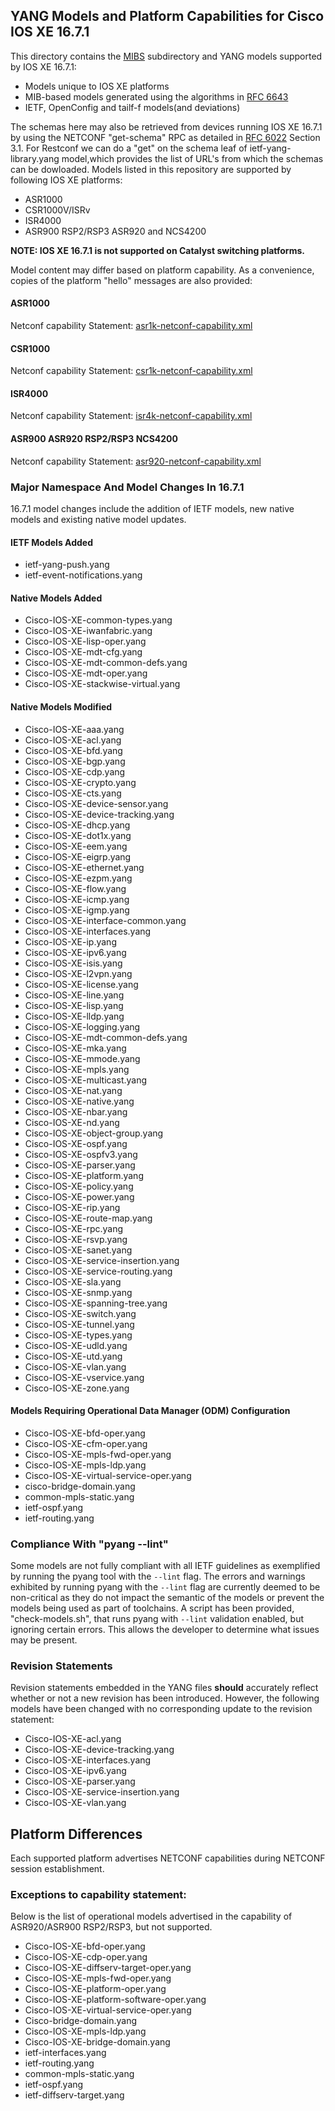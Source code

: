 ## YANG Models and Platform Capabilities for Cisco IOS XE 16.7.1

This directory contains the [MIBS](MIBS) subdirectory and YANG models supported by IOS XE 16.7.1:

* Models unique to IOS XE platforms
* MIB-based models generated using the algorithms in [RFC 6643](https://tools.ietf.org/html/rfc6643)
* IETF, OpenConfig and tailf-f models(and deviations) 

The schemas here may also be retrieved from devices running IOS XE 16.7.1 by using the NETCONF "get-schema" RPC as detailed in [RFC 6022](https://tools.ietf.org/html/rfc6022) Section 3.1. For Restconf we can do a "get" on the schema leaf of ietf-yang-library.yang model,which provides the list of URL's from which the schemas can be dowloaded. Models listed in this repository are supported by following IOS XE platforms:

* ASR1000
* CSR1000V/ISRv
* ISR4000
* ASR900 RSP2/RSP3 ASR920 and NCS4200

**NOTE: IOS XE 16.7.1 is not supported on Catalyst switching platforms.**

Model content may differ based on platform capability. As a convenience, copies of the platform "hello" messages are also provided:
#### ASR1000
Netconf capability Statement: [asr1k-netconf-capability.xml](asr1k-netconf-capability.xml)
#### CSR1000
Netconf capability Statement: [csr1k-netconf-capability.xml](csr1k-netconf-capability.xml)
#### ISR4000
Netconf capability Statement: [isr4k-netconf-capability.xml](isr4k-netconf-capability.xml)
#### ASR900 ASR920 RSP2/RSP3 NCS4200
Netconf capability Statement: [asr920-netconf-capability.xml](asr920-netconf-capability.xml)

### Major Namespace And Model Changes In 16.7.1

16.7.1 model changes include the addition of IETF models, new native models and existing native model updates.

#### IETF Models Added

* ietf-yang-push.yang
* ietf-event-notifications.yang
 
#### Native Models Added

* Cisco-IOS-XE-common-types.yang
* Cisco-IOS-XE-iwanfabric.yang
* Cisco-IOS-XE-lisp-oper.yang
* Cisco-IOS-XE-mdt-cfg.yang
* Cisco-IOS-XE-mdt-common-defs.yang
* Cisco-IOS-XE-mdt-oper.yang
* Cisco-IOS-XE-stackwise-virtual.yang

#### Native Models Modified

* Cisco-IOS-XE-aaa.yang
* Cisco-IOS-XE-acl.yang
* Cisco-IOS-XE-bfd.yang
* Cisco-IOS-XE-bgp.yang
* Cisco-IOS-XE-cdp.yang
* Cisco-IOS-XE-crypto.yang
* Cisco-IOS-XE-cts.yang
* Cisco-IOS-XE-device-sensor.yang
* Cisco-IOS-XE-device-tracking.yang
* Cisco-IOS-XE-dhcp.yang
* Cisco-IOS-XE-dot1x.yang
* Cisco-IOS-XE-eem.yang
* Cisco-IOS-XE-eigrp.yang
* Cisco-IOS-XE-ethernet.yang
* Cisco-IOS-XE-ezpm.yang
* Cisco-IOS-XE-flow.yang
* Cisco-IOS-XE-icmp.yang
* Cisco-IOS-XE-igmp.yang
* Cisco-IOS-XE-interface-common.yang
* Cisco-IOS-XE-interfaces.yang
* Cisco-IOS-XE-ip.yang
* Cisco-IOS-XE-ipv6.yang
* Cisco-IOS-XE-isis.yang
* Cisco-IOS-XE-l2vpn.yang
* Cisco-IOS-XE-license.yang
* Cisco-IOS-XE-line.yang
* Cisco-IOS-XE-lisp.yang
* Cisco-IOS-XE-lldp.yang
* Cisco-IOS-XE-logging.yang
* Cisco-IOS-XE-mdt-common-defs.yang
* Cisco-IOS-XE-mka.yang
* Cisco-IOS-XE-mmode.yang
* Cisco-IOS-XE-mpls.yang
* Cisco-IOS-XE-multicast.yang
* Cisco-IOS-XE-nat.yang
* Cisco-IOS-XE-native.yang
* Cisco-IOS-XE-nbar.yang
* Cisco-IOS-XE-nd.yang
* Cisco-IOS-XE-object-group.yang
* Cisco-IOS-XE-ospf.yang
* Cisco-IOS-XE-ospfv3.yang
* Cisco-IOS-XE-parser.yang
* Cisco-IOS-XE-platform.yang
* Cisco-IOS-XE-policy.yang
* Cisco-IOS-XE-power.yang
* Cisco-IOS-XE-rip.yang
* Cisco-IOS-XE-route-map.yang
* Cisco-IOS-XE-rpc.yang
* Cisco-IOS-XE-rsvp.yang
* Cisco-IOS-XE-sanet.yang
* Cisco-IOS-XE-service-insertion.yang
* Cisco-IOS-XE-service-routing.yang
* Cisco-IOS-XE-sla.yang
* Cisco-IOS-XE-snmp.yang
* Cisco-IOS-XE-spanning-tree.yang
* Cisco-IOS-XE-switch.yang
* Cisco-IOS-XE-tunnel.yang
* Cisco-IOS-XE-types.yang
* Cisco-IOS-XE-udld.yang
* Cisco-IOS-XE-utd.yang
* Cisco-IOS-XE-vlan.yang
* Cisco-IOS-XE-vservice.yang
* Cisco-IOS-XE-zone.yang

#### Models Requiring Operational Data Manager (ODM) Configuration

* Cisco-IOS-XE-bfd-oper.yang
* Cisco-IOS-XE-cfm-oper.yang
* Cisco-IOS-XE-mpls-fwd-oper.yang
* Cisco-IOS-XE-mpls-ldp.yang
* Cisco-IOS-XE-virtual-service-oper.yang
* cisco-bridge-domain.yang
* common-mpls-static.yang
* ietf-ospf.yang
* ietf-routing.yang
	 
### Compliance With "pyang --lint"

Some models are not fully compliant with all IETF guidelines as exemplified by running the pyang tool with the ```--lint``` flag. The errors and warnings exhibited by running pyang with the ```--lint``` flag are currently deemed to be non-critical as they do not impact the semantic of the models or prevent the models being used as part of toolchains. A script has been provided, "check-models.sh", that runs pyang with ```--lint``` validation enabled, but ignoring certain errors. This allows the developer to determine what issues may be present.


### Revision Statements

Revision statements embedded in the YANG files **should** accurately reflect whether or not a new revision has been introduced. However, the following models have been changed with no corresponding update to the revision statement:

* Cisco-IOS-XE-acl.yang
* Cisco-IOS-XE-device-tracking.yang
* Cisco-IOS-XE-interfaces.yang
* Cisco-IOS-XE-ipv6.yang
* Cisco-IOS-XE-parser.yang
* Cisco-IOS-XE-service-insertion.yang
* Cisco-IOS-XE-vlan.yang


## Platform Differences

Each supported platform advertises NETCONF capabilities during NETCONF session establishment. 

### Exceptions to capability statement:

Below is the list of operational models advertised in the capability of ASR920/ASR900 RSP2/RSP3, but not supported.

* Cisco-IOS-XE-bfd-oper.yang
* Cisco-IOS-XE-cdp-oper.yang
* Cisco-IOS-XE-diffserv-target-oper.yang
* Cisco-IOS-XE-mpls-fwd-oper.yang
* Cisco-IOS-XE-platform-oper.yang
* Cisco-IOS-XE-platform-software-oper.yang
* Cisco-IOS-XE-virtual-service-oper.yang
* Cisco-bridge-domain.yang
* Cisco-IOS-XE-mpls-ldp.yang
* Cisco-IOS-XE-bridge-domain.yang
* ietf-interfaces.yang
* ietf-routing.yang
* common-mpls-static.yang
* ietf-ospf.yang
* ietf-diffserv-target.yang
